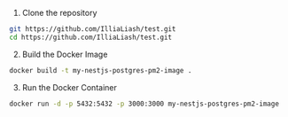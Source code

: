1. Clone the repository

```sh
git https://github.com/IlliaLiash/test.git
cd https://github.com/IlliaLiash/test.git
```

2. Build the Docker Image 

```sh
docker build -t my-nestjs-postgres-pm2-image .
```

3. Run the Docker Container

```sh
docker run -d -p 5432:5432 -p 3000:3000 my-nestjs-postgres-pm2-image
```
